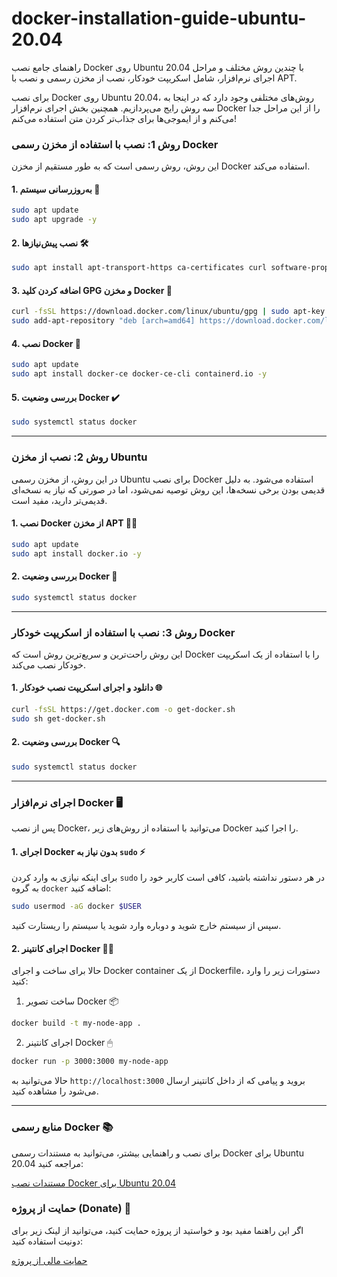 # docker-installation-guide-ubuntu-20.04
راهنمای جامع نصب Docker روی Ubuntu 20.04 با چندین روش مختلف و مراحل اجرای نرم‌افزار، شامل اسکریپت خودکار، نصب از مخزن رسمی و نصب با APT.

برای نصب Docker روی Ubuntu 20.04، روش‌های مختلفی وجود دارد که در اینجا به سه روش رایج می‌پردازیم. همچنین بخش اجرای نرم‌افزار Docker را از این مراحل جدا می‌کنم و از ایموجی‌ها برای جذاب‌تر کردن متن استفاده می‌کنم!

### روش 1: نصب با استفاده از مخزن رسمی Docker

این روش، روش رسمی است که به طور مستقیم از مخزن Docker استفاده می‌کند.

#### 1. به‌روزرسانی سیستم 🔄

```bash
sudo apt update
sudo apt upgrade -y
```

#### 2. نصب پیش‌نیازها 🛠

```bash
sudo apt install apt-transport-https ca-certificates curl software-properties-common -y
```

#### 3. اضافه کردن کلید GPG و مخزن Docker 🔑

```bash
curl -fsSL https://download.docker.com/linux/ubuntu/gpg | sudo apt-key add -
sudo add-apt-repository "deb [arch=amd64] https://download.docker.com/linux/ubuntu $(lsb_release -cs) stable"
```

#### 4. نصب Docker 🚀

```bash
sudo apt update
sudo apt install docker-ce docker-ce-cli containerd.io -y
```

#### 5. بررسی وضعیت Docker ✔️

```bash
sudo systemctl status docker
```

---

### روش 2: نصب از مخزن Ubuntu

در این روش، از مخزن رسمی Ubuntu برای نصب Docker استفاده می‌شود. به دلیل قدیمی بودن برخی نسخه‌ها، این روش توصیه نمی‌شود، اما در صورتی که نیاز به نسخه‌ای قدیمی‌تر دارید، مفید است.

#### 1. نصب Docker از مخزن APT 👨‍💻

```bash
sudo apt update
sudo apt install docker.io -y
```

#### 2. بررسی وضعیت Docker 🧐

```bash
sudo systemctl status docker
```

---

### روش 3: نصب با استفاده از اسکریپت خودکار Docker

این روش راحت‌ترین و سریع‌ترین روش است که Docker را با استفاده از یک اسکریپت خودکار نصب می‌کند.

#### 1. دانلود و اجرای اسکریپت نصب خودکار 🌐

```bash
curl -fsSL https://get.docker.com -o get-docker.sh
sudo sh get-docker.sh
```

#### 2. بررسی وضعیت Docker 🔍

```bash
sudo systemctl status docker
```

---

### اجرای نرم‌افزار Docker 🖥

پس از نصب Docker، می‌توانید با استفاده از روش‌های زیر Docker را اجرا کنید.

#### 1. اجرای Docker بدون نیاز به `sudo` ⚡

برای اینکه نیازی به وارد کردن `sudo` در هر دستور نداشته باشید، کافی است کاربر خود را به گروه `docker` اضافه کنید:

```bash
sudo usermod -aG docker $USER
```

سپس از سیستم خارج شوید و دوباره وارد شوید یا سیستم را ریستارت کنید.

#### 2. اجرای کانتینر Docker 🏃‍♂️

حالا برای ساخت و اجرای Docker container از یک Dockerfile، دستورات زیر را وارد کنید:

1. ساخت تصویر Docker 📦

```bash
docker build -t my-node-app .
```

2. اجرای کانتینر Docker 🖱

```bash
docker run -p 3000:3000 my-node-app
```

حالا می‌توانید به `http://localhost:3000` بروید و پیامی که از داخل کانتینر ارسال می‌شود را مشاهده کنید.

---

### منابع رسمی Docker 📚

برای نصب و راهنمایی بیشتر، می‌توانید به مستندات رسمی Docker برای Ubuntu 20.04 مراجعه کنید:

[مستندات نصب Docker برای Ubuntu 20.04](https://docs.docker.com/engine/install/ubuntu/)

### حمایت از پروژه (Donate) 💖

اگر این راهنما مفید بود و خواستید از پروژه حمایت کنید، می‌توانید از لینک زیر برای دونیت استفاده کنید:

[حمایت مالی از پروژه](https://zarinp.al/colonel8002)
